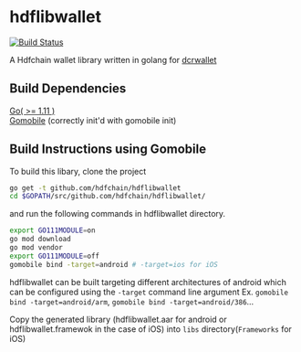 # hdflibwallet

[![Build Status](https://github.com/hdfchain/hdflibwallet/workflows/Build/badge.svg)](https://github.com/hdfchain/hdflibwallet/actions)

A Hdfchain wallet library written in golang for [dcrwallet](https://github.com/decred/dcrwallet)

## Build Dependencies

[Go( >= 1.11 )](http://golang.org/doc/install)  
[Gomobile](https://github.com/golang/go/wiki/Mobile#tools) (correctly init'd with gomobile init)

## Build Instructions using Gomobile

To build this libary, clone the project

```bash
go get -t github.com/hdfchain/hdflibwallet
cd $GOPATH/src/github.com/hdfchain/hdflibwallet/
```

and run the following commands in hdflibwallet directory.

```bash
export GO111MODULE=on
go mod download
go mod vendor
export GO111MODULE=off
gomobile bind -target=android # -target=ios for iOS
```

hdflibwallet can be built targeting different architectures of android which can be configured using the `-target` command line argument Ex. `gomobile bind -target=android/arm`, `gomobile bind -target=android/386`...

Copy the generated library (hdflibwallet.aar for android or hdflibwallet.framewok in the case of iOS) into `libs` directory(`Frameworks` for iOS)
